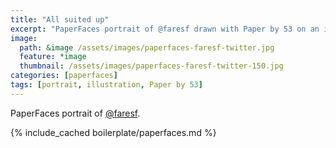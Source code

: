 ```yaml
---
title: "All suited up"
excerpt: "PaperFaces portrait of @faresf drawn with Paper by 53 on an iPad."
image: 
  path: &image /assets/images/paperfaces-faresf-twitter.jpg 
  feature: *image
  thumbnail: /assets/images/paperfaces-faresf-twitter-150.jpg
categories: [paperfaces]
tags: [portrait, illustration, Paper by 53]
---
```


PaperFaces portrait of [@faresf](https://twitter.com/faresf).

{% include_cached boilerplate/paperfaces.md %}
